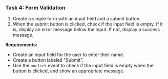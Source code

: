 ### **Task 4: Form Validation**
1. Create a simple form with an input field and a submit button.
2. When the submit button is clicked, check if the input field is empty. If it is, display an error message below the input. If not, display a success message.

**Requirements:**
- Create an input field for the user to enter their name.
- Create a button labeled "Submit".
- Use the `onclick` event to check if the input field is empty when the button is clicked, and show an appropriate message.
